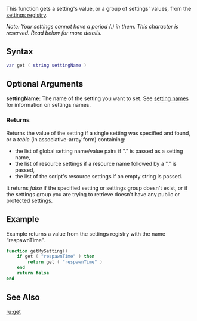 This function gets a setting's value, or a group of settings' values, from the [settings registry](/settings_system.md "wikilink").

*Note: Your settings cannot have a period (.) in them. This character is reserved. Read below for more details.*

Syntax
------

``` lua
var get ( string settingName )
```

Optional Arguments
------------------

**settingName:** The name of the setting you want to set. See [setting names](/settings_system#Setting_names.md "wikilink") for information on settings names.

### Returns

Returns the value of the setting if a single setting was specified and found, or a *table* (in associative-array form) containing:

-   the list of global setting name/value pairs if "." is passed as a setting name,
-   the list of resource settings if a resource name followed by a "." is passed,
-   the list of the script's resource settings if an empty string is passed.

It returns *false* if the specified setting or settings group doesn't exist, or if the settings group you are trying to retrieve doesn't have any public or protected settings.

Example
-------

Example returns a value from the settings registry with the name “respawnTime”.

``` lua
function getMySetting()
    if get ( "respawnTime" ) then
        return get ( "respawnTime" )
    end
    return false
end
```

See Also
--------

[ru:get](/ru:get.md "wikilink")
